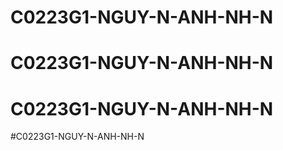 # C0223G1-NGUY-N-ANH-NH-N
# C0223G1-NGUY-N-ANH-NH-N
# C0223G1-NGUY-N-ANH-NH-N
#C0223G1-NGUY-N-ANH-NH-N

